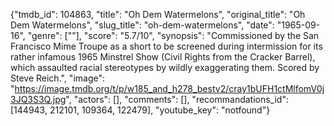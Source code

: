 {"tmdb_id": 104863, "title": "Oh Dem Watermelons", "original_title": "Oh Dem Watermelons", "slug_title": "oh-dem-watermelons", "date": "1965-09-16", "genre": [""], "score": "5.7/10", "synopsis": "Commissioned by the San Francisco Mime Troupe as a short to be screened during intermission for its rather infamous 1965 Minstrel Show (Civil Rights from the Cracker Barrel), which assaulted racial stereotypes by wildly exaggerating them.  Scored by Steve Reich.", "image": "https://image.tmdb.org/t/p/w185_and_h278_bestv2/cray1bUFH1ctMlfomV0j3JQ3S3Q.jpg", "actors": [], "comments": [], "recommandations_id": [144943, 212101, 109364, 122479], "youtube_key": "notfound"}